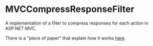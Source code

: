 MVCCompressResponseFilter
=========================

A implementation of a filter to compress responses for each action in ASP.NET MVC. 

There is a "piece of paper" that explain how it works [here](http://www).
